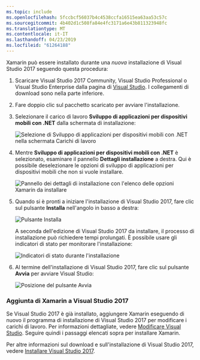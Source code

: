 ```yaml
---
ms.topic: include
ms.openlocfilehash: 5fccbcf56037b4c4538ccfa16515ea63aa53c57c
ms.sourcegitcommit: 4b402d1c508fa84e4fc3171a6e43b811323948fc
ms.translationtype: MT
ms.contentlocale: it-IT
ms.lasthandoff: 04/23/2019
ms.locfileid: "61264188"
---
```

Xamarin può essere installato durante una _nuova_ installazione di Visual Studio 2017 seguendo questa procedura:

1. Scaricare Visual Studio 2017 Community, Visual Studio Professional o Visual Studio Enterprise dalla pagina di [Visual Studio](https://visualstudio.microsoft.com/vs/). I collegamenti di download sono nella parte inferiore.

2. Fare doppio clic sul pacchetto scaricato per avviare l'installazione.

3. Selezionare il carico di lavoro **Sviluppo di applicazioni per dispositivi mobili con .NET** dalla schermata di installazione:

    ![Selezione di Sviluppo di applicazioni per dispositivi mobili con .NET nella schermata Carichi di lavoro](~/get-started/installation/windows-images/01-mobile-dev-workload.png)

4. Mentre **Sviluppo di applicazioni per dispositivi mobili con .NET** è selezionato, esaminare il pannello **Dettagli installazione** a destra. Qui è possibile deselezionare le opzioni di sviluppo di applicazioni per dispositivi mobili che non si vuole installare.

    ![Pannello dei dettagli di installazione con l'elenco delle opzioni Xamarin da installare](~/get-started/installation/windows-images/02-summary.png)

5. Quando si è pronti a iniziare l'installazione di Visual Studio 2017, fare clic sul pulsante **Installa** nell'angolo in basso a destra:

    ![Pulsante Installa](~/get-started/installation/windows-images/03-click-install.png)

   A seconda dell'edizione di Visual Studio 2017 da installare, il processo di installazione può richiedere tempi prolungati. È possibile usare gli indicatori di stato per monitorare l'installazione:

    ![Indicatori di stato durante l'installazione](~/get-started/installation/windows-images/04-progress-bars.png)

6. Al termine dell'installazione di Visual Studio 2017, fare clic sul pulsante **Avvia** per avviare Visual Studio:

    ![Posizione del pulsante Avvia](~/get-started/installation/windows-images/05-launch.png)

<a name="vs2017" />

### <a name="adding-xamarin-to-visual-studio-2017"></a>Aggiunta di Xamarin a Visual Studio 2017

Se Visual Studio 2017 è già installato, aggiungere Xamarin eseguendo di nuovo il programma di installazione di Visual Studio 2017 per modificare i carichi di lavoro. Per informazioni dettagliate, vedere [Modificare Visual Studio](https://docs.microsoft.com/visualstudio/install/modify-visual-studio). Seguire quindi i passaggi elencati sopra per installare Xamarin.

Per altre informazioni sul download e sull'installazione di Visual Studio 2017, vedere [Installare Visual Studio 2017](https://docs.microsoft.com/visualstudio/install/install-visual-studio).